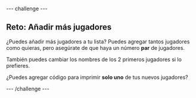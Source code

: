 --- challenge ---

## Reto: Añadir más jugadores

¿Puedes añadir más jugadores a tu lista? Puedes agregar tantos jugadores como quieras, pero asegúrate de que haya un número **par** de jugadores.

También puedes cambiar los nombres de los 2 primeros jugadores si lo prefieres.

¿Puedes agregar código para imprimir **solo uno** de tus nuevos jugadores?

--- /challenge ---